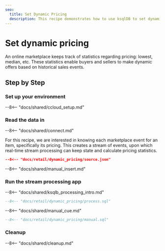 ```yaml
---
seo:
  title: Set Dynamic Pricing
  description: This recipe demonstrates how to use ksqlDB to set dynamic pricing in an online marketplace.
---
```


# Set dynamic pricing

An online marketplace keeps track of statistics regarding pricing: lowest, median, etc.
These statistics enable buyers and sellers to make dynamic offers based on historical sales events.

## Step by Step

### Set up your environment

--8<-- "docs/shared/ccloud_setup.md"

### Read the data in

--8<-- "docs/shared/connect.md"

For this recipe, we are interested in knowing each marketplace event for an item, specifically its pricing. 
This creates a stream of events, upon which real-time stream processing can keep state and calculate pricing statistics.

```json
--8<-- "docs/retail/dynamic_pricing/source.json"
```

--8<-- "docs/shared/manual_insert.md"

### Run the stream processing app

--8<-- "docs/shared/ksqlb_processing_intro.md"

```sql
--8<-- "docs/retail/dynamic_pricing/process.sql"
```

--8<-- "docs/shared/manual_cue.md"

```sql
--8<-- "docs/retail/dynamic_pricing/manual.sql"
```

### Cleanup

--8<-- "docs/shared/cleanup.md"
